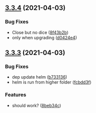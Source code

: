 ## [3.3.4](https://github.com/Badminton-Apps/core/compare/v3.3.3...v3.3.4) (2021-04-03)


### Bug Fixes

* Close but no dice ([8f43b2b](https://github.com/Badminton-Apps/core/commit/8f43b2be58c36c4420d63f938dd567f4c60e9406))
* only when upgrading ([d0424e4](https://github.com/Badminton-Apps/core/commit/d0424e4646e27dad97329fc60d609d65d853f89e))



## [3.3.3](https://github.com/Badminton-Apps/core/compare/v3.3.2...v3.3.3) (2021-04-03)


### Bug Fixes

* dep update helm ([b733136](https://github.com/Badminton-Apps/core/commit/b733136a0087192ad10218709bfc90d3abbc6ff3))
* helm is run from higher folder ([fcbdd3f](https://github.com/Badminton-Apps/core/commit/fcbdd3f576c021aa7f37790d50d1ab44476b889f))


### Features

* should work? ([8beb34c](https://github.com/Badminton-Apps/core/commit/8beb34c4f0fdb8d3afadc5e595b4222319ae4c01))



